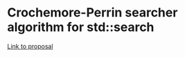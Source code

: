 # Crochemore-Perrin searcher algorithm for std::search

[Link to proposal](http://www.open-std.org/jtc1/sc22/wg21/docs/papers/2017/p0638r0.pdf)
